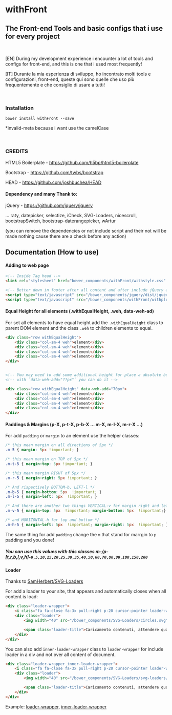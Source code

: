 # withFront
## The Front-end Tools and basic configs that i use for every project

 
&nbsp;

[EN] During my development experience i encounter a lot of tools and configs for front-end, and this is one that i used most frequently!

[IT] Durante la mia esperienza di sviluppo, ho incontrato molti tools e configurazioni, front-end, queste qui sono quelle che uso più frequentemente e che consiglio di usare a tutti!

&nbsp;

### Installation

```
bower install withFront --save
```
*invalid-meta because i want use the camelCase

&nbsp;

### CREDITS
HTML5 Boilerplate - https://github.com/h5bp/html5-boilerplate

Bootstrap - https://github.com/twbs/bootstrap

HEAD - https://github.com/joshbuchea/HEAD

#### Dependency and many Thank to:
jQuery - https://github.com/jquery/jquery

... raty, datepicker, selectize, iCheck, SVG-Loaders, nicescroll, bootstrapSwitch, bootstrap-daterangepicker, wArtur

(you can remove the dependencies or not include script and their not will be made nothing cause there are a check before any action)

## Documentation (How to use)

#### Adding to web page
```html
<!-- Inside Tag head -->
<link rel="stylesheet" href="bower_components/withFront/withstyle.css" type="text/css"/>

<!-- Better down in footer after all content and after include jQuery and Bootstrap -->
<script type="text/javascript" src="/bower_components/jquery/dist/jquery.min.js"></script>
<script type="text/javascript" src="/bower_components/withFront/withplugins.js"></script>

```

#### Equal Height for all elements (.withEqualHeight, .weh, data-weh-ad)

For set all elements to have equal height add the `.withEqualHeight` class to parent DOM element and the class `.weh` to  children elements to equal.

```html 
<div class="row withEqualHeight">
    <div class="col-sm-4 weh">element</div>
    <div class="col-sm-4 weh">element</div>
    <div class="col-sm-4 weh">element</div>
    <div class="col-sm-4 weh">element</div>
</div>


<!-- You may need to add some additional height for place a absolute botton or whatever else -->
<!-- with `data-weh-add="??px"` you can do it -->

<div class="row withEqualHeight" data-weh-add="70px">
    <div class="col-sm-4 weh">element</div>
    <div class="col-sm-4 weh">element</div>
    <div class="col-sm-4 weh">element</div>
    <div class="col-sm-4 weh">element</div>
</div>
```


#### Paddings & Margins (p-X, p-t-X, p-b-X ... m-X, m-l-X, m-r-X ...)

For add `padding` or `margin` to an element use the helper classes:

```css
/* this mean margin on all directions of 5px */
.m-5 { margin: 5px !important; }

/* this mean margin on TOP of 5px */
.m-t-5 { margin-top: 5px !important; }

/* this mean margin RIGHT of 5px */
.m-r-5 { margin-right: 5px !important; }

/* And rispectively BOTTOM-b, LEFT-l */
.m-b-5 { margin-bottom: 5px  !important; }
.m-l-5 { margin-left: 5px  !important; }

/* And there are another two things VERTICAL-v for margin right and left */
.m-v-5 { margin-top: 5px  !important; margin-bottom: 5px  !important;}

/* and HORIZONTAL-h for top and bottom */
.m-h-5 { margin-left: 5px  !important; margin-right: 5px  !important; }


```

The same thing for add `padding` change the `m` that stand for marrgin to `p` padding and you done!
##### You can use this values with this classes m-/p-[t,r,b,l,v,h]-`0,5,10,15,20,25,30,35,40,50,60,70,80,90,100,150,200`



#### Loader
Thanks to [SamHerbert/SVG-Loaders](http://samherbert.net/svg-loaders/)

For add a loader to your site, that appears and automatically closes when all content is load:
```html
<div class="loader-wrapper">
    <i class="fa fa-close fa-3x pull-right p-20 cursor-pointer loader-wrapper-close display-none"></i>
    <div class="loader">
        <img width="40" src="/bower_components/SVG-Loaders/circles.svg" alt="">

        <span class="loader-title">Caricamento contenuti, attendere qualche secondo...</span>
    </div>
</div>
```

You can also add `inner-loader-wrapper` class to `loader-wrapper` for include loader in a div and not over all content of document.

```html
<div class="loader-wrapper inner-loader-wrapper">
    <i class="fa fa-close fa-3x pull-right p-20 cursor-pointer loader-wrapper-close display-none"></i>
    <div class="loader">
        <img width="40" src="/bower_components/SVG-Loaders/svg-loaders/spinning-circles.svg" alt="">

        <span class="loader-title">Caricamento contenuti, attendere qualche secondo...</span>
    </div>
</div>
```

Example: [loader-wrapper](https://insuperadmin.buonsito.net/assets/media/loader.png), [inner-loader-wrapper](https://insuperadmin.buonsito.net/assets/media/inner-loader.png)

